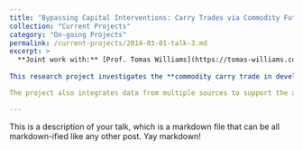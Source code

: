 ```yaml
---
title: "Bypassing Capital Interventions: Carry Trades via Commodity Futures Market"
collection: "Current Projects"
category: "On-going Projects"
permalink: /current-projects/2014-03-01-talk-3.md
excerpt: >
  **Joint work with:** [Prof. Tomas Williams](https://tomas-williams.com/)
  
This research project investigates the **commodity carry trade in developing countries**, with a focus on the interplay between **liquidity risk, capital controls, and carry trade returns**. The study tests two key hypotheses: (1) **Commodity liquidity risk significantly reduces carry trade returns** (estimated impact: -0.226), and (2) **The negative effect of liquidity risk is amplified in the presence of capital controls**. To empirically validate these hypotheses, the project employs a **Staggered-Difference-in-Differences (Staggered-DID) approach**, leveraging granular daily intervention data from **4,000 capital control events** in the **Global Trade Alert (GTA) dataset** to analyze the effects of capital control policies on carry trade returns.

The project also integrates data from multiple sources to support the analysis. A **Large Language Model (LLM)** is utilized to extract regional information from **25,035 commodity contracts** within the **Refinitiv dataset**, which is then merged with **Bloomberg’s daily carry trade returns**. This integration facilitates a comprehensive analysis of how **liquidity risk influences carry trade returns** and provides novel insights into the **equilibrium conditions of the commodity carry trade market**. The findings from this project were presented at the **94th Annual Meeting of the Southern Economics Association (SEA) in November 2024**, sparking discussions on the implications of **liquidity risk for international capital flows and commodity market dynamics**.

---
```



This is a description of your talk, which is a markdown file that can be all markdown-ified like any other post. Yay markdown!
